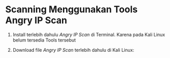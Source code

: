 # Scanning Menggunakan Tools Angry IP Scan

1. Install terlebih dahulu *Angry IP Scan* di Terminal. Karena pada Kali Linux belum tersedia Tools tersebut

2. Download file *Angry IP Scan* terlebih dahulu di Kali Linux: 
